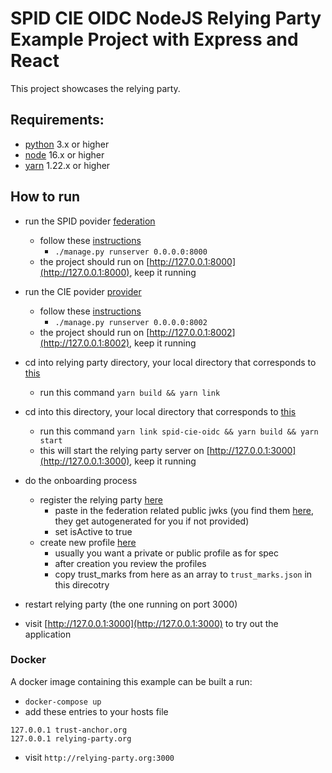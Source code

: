 # SPID CIE OIDC NodeJS Relying Party Example Project with Express and React

This project showcases the relying party.

## Requirements:

- [python](https://www.python.org/downloads/) 3.x or higher
- [node](https://nodejs.org/en/) 16.x or higher
- [yarn](https://yarnpkg.com/) 1.22.x or higher

## How to run

- run the SPID povider [federation](https://github.com/italia/spid-cie-oidc-django/examples/federation)
  - follow these [instructions](https://github.com/italia/spid-cie-oidc-django/blob/main/docs/SETUP.md)
    - `./manage.py runserver 0.0.0.0:8000`
  - the project should run on [http://127.0.0.1:8000](http://127.0.0.1:8000), keep it running

- run the CIE povider [provider](https://github.com/italia/spid-cie-oidc-django/examples/provider)
  - follow these [instructions](https://github.com/italia/spid-cie-oidc-django/blob/main/docs/SETUP.md)
    - `./manage.py runserver 0.0.0.0:8002`
  - the project should run on [http://127.0.0.1:8002](http://127.0.0.1:8002), keep it running

- cd into relying party directory, your local directory that corresponds to [this](https://github.com/italia/spid-cie-oidc-nodejs/tree/main/relying-party)
  - run this command `yarn build && yarn link`

- cd into this directory, your local directory that corresponds to [this](https://github.com/italia/spid-cie-oidc-nodejs/tree/main/examples/express-react-relying-party)
  - run this command `yarn link spid-cie-oidc && yarn build && yarn start`
  - this will start the relying party server on [http://127.0.0.1:3000](http://127.0.0.1:3000), keep it running

- do the onboarding process
  - register the relying party [here](http://127.0.0.1:8000/admin/spid_cie_oidc_authority/federationdescendant/add)
    - paste in the federation related public jwks (you find them [here](public.jwks.json), they get autogenerated for you if not provided)
    - set isActive to true
  - create new profile [here](http://127.0.0.1:8000/admin/spid_cie_oidc_authority/federationentityassignedprofile/add/)
    - usually you want a private or public profile as for spec
    - after creation you review the profiles
    - copy trust_marks from here as an array to `trust_marks.json` in this direcotry

- restart relying party (the one running on port 3000)

- visit [http://127.0.0.1:3000](http://127.0.0.1:3000) to try out the application

### Docker

A docker image containing this example can be built a run:
  - `docker-compose up`
  - add these entries to your hosts file
```
127.0.0.1 trust-anchor.org
127.0.0.1 relying-party.org
```
  - visit `http://relying-party.org:3000`